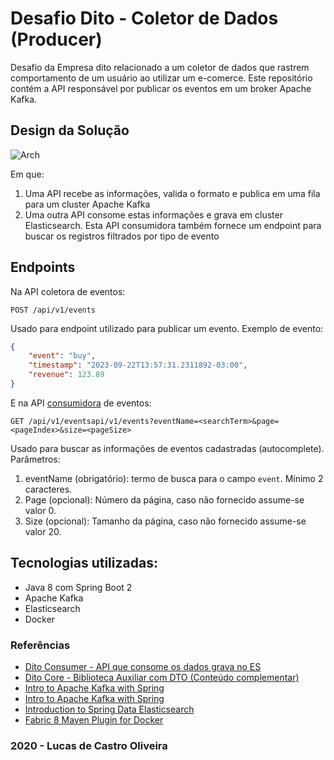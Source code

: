 # Desafio Dito - Coletor de Dados (Producer)

Desafio da Empresa dito relacionado a um coletor de dados que rastrem comportamento de um usuário ao utilizar um e-comerce.
Este repositório contém a API responsável por publicar os eventos em um broker Apache Kafka.

## Design da Solução

![Arch](https://i.imgur.com/LuT4eRx.png)

   
Em que:

1. Uma API recebe as informações, valida o formato e publica em uma fila para um cluster Apache Kafka
2. Uma outra API consome estas informações e grava em cluster Elasticsearch. Esta API consumidora também fornece 
um endpoint para buscar os registros filtrados por tipo de evento

## Endpoints

Na API coletora de eventos:

    POST /api/v1/events

Usado para endpoint utilizado para publicar um evento. Exemplo de evento:

```json
{
	"event": "buy",
	"timestamp": "2023-09-22T13:57:31.2311892-03:00",
	"revenue": 123.89
}
```
E na API [consumidora](https://github.com/lcastrooliveira/dito-consumer) de eventos:

    GET /api/v1/eventsapi/v1/events?eventName=<searchTerm>&page=<pageIndex>&size=<pageSize>

Usado para buscar as informações de eventos cadastradas (autocomplete). Parâmetros:
1. eventName (obrigatório): termo de busca para o campo `event`. Mínimo 2 caracteres.
2. Page (opcional): Número da página, caso não fornecido assume-se valor 0.
3. Size (opcional): Tamanho da página, caso não fornecido assume-se valor 20.

## Tecnologias utilizadas:

* Java 8 com Spring Boot 2
* Apache Kafka
* Elasticsearch
* Docker

### Referências

* [Dito Consumer - API que consome os dados grava no ES](https://github.com/lcastrooliveira/dito-consumer) 
* [Dito Core - Biblioteca Auxiliar com DTO (Conteúdo complementar)](https://github.com/lcastrooliveira/dito-core)
* [Intro to Apache Kafka with Spring](https://www.baeldung.com/spring-kafka)
* [Intro to Apache Kafka with Spring](https://www.baeldung.com/spring-kafka)
* [Introduction to Spring Data Elasticsearch](https://www.baeldung.com/spring-data-elasticsearch-tutorial)
* [Fabric 8 Maven Plugin for Docker](https://dmp.fabric8.io/)

### 2020 - Lucas de Castro Oliveira